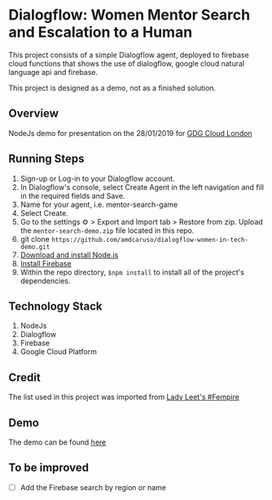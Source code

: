 
# Dialogflow: Women Mentor Search and Escalation to a Human 

This project consists of a simple Dialogflow agent, deployed to firebase cloud functions that shows the use of dialogflow, google cloud natural language api and firebase.

This project is designed as a demo, not as a finished solution.

## Overview

NodeJs demo for presentation on the 28/01/2019 for [GDG Cloud London](https://www.gdgcloud.com)


## Running Steps

1. Sign-up or Log-in to your Dialogflow account.
2. In Dialogflow's console, select Create Agent in the left navigation and fill in the required fields and Save.
3. Name for your agent, i.e. mentor-search-game
4. Select Create.
5. Go to the settings ⚙ > Export and Import tab > Restore from zip.
Upload the `mentor-search-demo.zip` file located in this repo.
6. git clone `https://github.com/amdcaruso/dialogflow-women-in-tech-demo.git`
7. [Download and install Node.js](https://nodejs.org/)
8. [Install Firebase](https://developers.google.com/actions/dialogflow/deploy-fulfillment)
9. Within the repo directory, `$npm install` to install all of the project's dependencies. 

## Technology Stack
1. NodeJs
2. Dialogflow
3. Firebase
4. Google Cloud Platform

## Credit
The list used in this project was imported from [Lady Leet's #Fempire](https://github.com/fempire/women-tech-speakers-organizers)


## Demo

The demo can be found [here](https://bot.dialogflow.com/0320156d-2248-470b-a834-6f6919137f8c)

## To be improved

- [ ] Add the Firebase search by region or name
